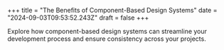+++
title = "The Benefits of Component-Based Design Systems"
date = "2024-09-03T09:53:52.243Z"
draft = false
+++

  Explore how component-based design systems can streamline your development process and ensure consistency across your projects.
        